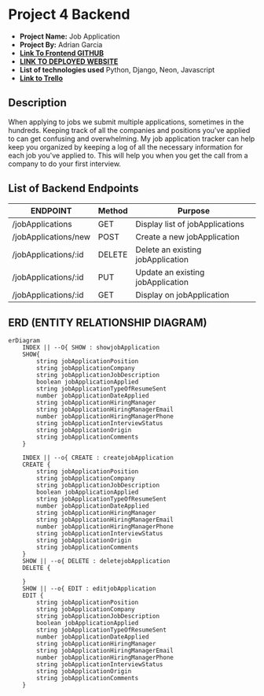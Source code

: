 # Project 4 Backend

- **Project Name:** Job Application
- **Project By:** Adrian Garcia
- [**Link To  Frontend GITHUB**]()
- [**LINK TO DEPLOYED WEBSITE**]()
- **List of technologies used** Python, Django, Neon, Javascript
- [**Link to Trello**](https://trello.com/b/4KPQUvN2/job-application-tracker)

## Description

When applying to jobs we submit multiple applications, sometimes in the hundreds. Keeping track of all the companies and positions you've applied to can get confusing and overwhelming. My job application tracker can help keep you organized by keeping a log of all the necessary information for each job you've applied to. This will help you when you get the call from a company to do your first interview. 

## List of Backend Endpoints

|     ENDPOINT      | Method |          Purpose          |
| ----------------- | ------ | ------------------------- |
| /jobApplications           | GET    | Display list of jobApplications    |
| /jobApplications/new       | POST    | Create a new jobApplication         |
| /jobApplications/:id       | DELETE | Delete an existing jobApplication  |
| /jobApplications/:id       | PUT    | Update an existing jobApplication  |
| /jobApplications/:id       | GET    | Display on jobApplication          |

## ERD (ENTITY RELATIONSHIP DIAGRAM)

```mermaid
erDiagram
    INDEX || --O{ SHOW : showjobApplication
    SHOW{
        string jobApplicationPosition
        string jobApplicationCompany
        string jobApplicationJobDescription
        boolean jobApplicationApplied
        string jobApplicationTypeOfResumeSent
        number jobApplicationDateApplied
        string jobApplicationHiringManager
        string jobApplicationHiringManagerEmail
        number jobApplicationHiringManagerPhone
        string jobApplicationInterviewStatus
        string jobApplicationOrigin
        string jobApplicationComments
    }

    INDEX || --o{ CREATE : createjobApplication
    CREATE {
        string jobApplicationPosition
        string jobApplicationCompany
        string jobApplicationJobDescription
        boolean jobApplicationApplied
        string jobApplicationTypeOfResumeSent
        number jobApplicationDateApplied
        string jobApplicationHiringManager
        string jobApplicationHiringManagerEmail
        number jobApplicationHiringManagerPhone
        string jobApplicationInterviewStatus
        string jobApplicationOrigin
        string jobApplicationComments
    }
    SHOW || --o{ DELETE : deletejobApplication
    DELETE {

    }
    SHOW || --o{ EDIT : editjobApplication
    EDIT {
        string jobApplicationPosition
        string jobApplicationCompany
        string jobApplicationJobDescription
        boolean jobApplicationApplied
        string jobApplicationTypeOfResumeSent
        number jobApplicationDateApplied
        string jobApplicationHiringManager
        string jobApplicationHiringManagerEmail
        number jobApplicationHiringManagerPhone
        string jobApplicationInterviewStatus
        string jobApplicationOrigin
        string jobApplicationComments
    }

```
